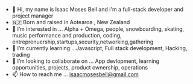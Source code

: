 - 👋 Hi, my name is Isaac Moses Bell and i'm a full-stack developer and project manager
- 🇳🇿  Born and raised in Aotearoa , New Zealand 
- 👀 I’m interested in ... Alpha + Omega, people, snowboarding, skating, music performance and production, coding, entreprenuership,startups,security,networking,gathering
- 🌱 I’m currently learning ...Javascript, Full stack development, Hacking, trading
- 💞️ I’m looking to collaborate on ... App devlopment, learning opportunities, projects, product ownership, operations
- 📫 How to reach me ... isaacmosesbell@gmail.com

<!---
Isaac-Bell/Isaac-Bell is a ✨ special ✨ repository because its `README.md` (this file) appears on your GitHub profile.
You can click the Preview link to take a look at your changes.
--->
